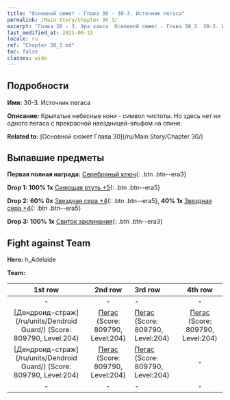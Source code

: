 ```yaml
---
title: "Основной сюжет - Глава 30 - 30-3. Источник пегаса"
permalink: /Main Story/Chapter 30_3/
excerpt: "Глава 30 - 3. Эра хаоса  Основной сюжет - Глава 30_3. 30-3. Источник пегаса"
last_modified_at: 2021-06-15
locale: ru
ref: "Chapter 30_3.md"
toc: false
classes: wide
---
```


## Подробности

 **Имя:** 30-3. Источник пегаса

 **Описание:** Крылатые небесные кони - символ чистоты. Но здесь нет ни одного пегаса с прекрасной наездницей-эльфом на спине.

 **Related to:** [Основной сюжет Глава 30](/ru/Main Story/Chapter 30/)

## Выпавшие предметы

 **Первая полная награда:** [Серебряный ключ](/ItemsRU/con_693/){: .btn .btn--era3}

 **Drop 1:** **100% 1x** [Сияющая ртуть +5](/ItemsRU/mat_98/){: .btn .btn--era5}

 **Drop 2:** **60% 0x** [Звездная сера +4](/ItemsRU/mat_92/){: .btn .btn--era5}, **40% 1x** [Звездная сера +4](/ItemsRU/mat_92/){: .btn .btn--era5}

 **Drop 3:** **100% 1x** [Свиток заклинания](/ItemsRU/con_694/){: .btn .btn--era3}


## Fight against Team
 **Hero:** h_Adelaide

 **Team:**


  | 1st row | 2nd row | 3rd row | 4th row |
  |:----:|:----:|:----|:----:|
  | - | - | - | - |
  | [Дендроид-страж](/ru/units/Dendroid Guard/) (Score: 809790, Level:204)  | [Пегас](/ru/units/Pegasus/) (Score: 809790, Level:204)  | [Пегас](/ru/units/Pegasus/) (Score: 809790, Level:204)  | [Пегас](/ru/units/Pegasus/) (Score: 809790, Level:204)  |
  | [Дендроид-страж](/ru/units/Dendroid Guard/) (Score: 809790, Level:204)  | [Пегас](/ru/units/Pegasus/) (Score: 809790, Level:204)  | [Пегас](/ru/units/Pegasus/) (Score: 809790, Level:204)  | - |
  | - | - | - | - |


